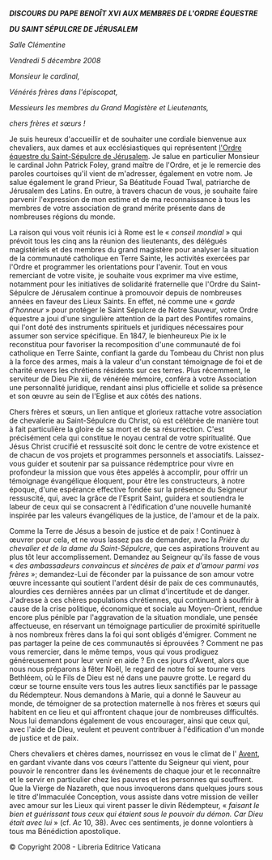 ***DISCOURS DU PAPE BENOÎT XVI*** ***AUX MEMBRES DE L'ORDRE ÉQUESTRE***

***DU SAINT SÉPULCRE DE JÉRUSALEM***

*Salle Clémentine*

*Vendredi 5 décembre 2008*

*Monsieur le cardinal,*

*Vénérés frères dans l'épiscopat,*

*Messieurs les membres du Grand Magistère et Lieutenants,*

*chers frères et sœurs !*

Je suis heureux d'accueillir et de souhaiter une cordiale bienvenue aux chevaliers, aux dames et aux ecclésiastiques qui représentent [l'Ordre équestre du Saint-Sépulcre de Jérusalem](http://www.vatican.va/roman_curia/institutions_connected/oessh/index.htm). Je salue en particulier Monsieur le cardinal John Patrick Foley, grand maître de l'Ordre, et je le remercie des paroles courtoises qu'il vient de m'adresser, également en votre nom. Je salue également le grand Prieur, Sa Béatitude Fouad Twal, patriarche de Jérusalem des Latins. En outre, à travers chacun de vous, je souhaite faire parvenir l'expression de mon estime et de ma reconnaissance à tous les membres de votre association de grand mérite présente dans de nombreuses régions du monde.

La raison qui vous voit réunis ici à Rome est le « *conseil mondial* » qui prévoit tous les cinq ans la réunion des lieutenants, des délégués magistériels et des membres du grand magistère pour analyser la situation de la communauté catholique en Terre Sainte, les activités exercées par l'Ordre et programmer les orientations pour l'avenir. Tout en vous remerciant de votre visite, je souhaite vous exprimer ma vive estime, notamment pour les initiatives de solidarité fraternelle que l'Ordre du Saint-Sépulcre de Jérusalem continue à promouvoir depuis de nombreuses années en faveur des Lieux Saints. En effet, né comme une « *garde d'honneur* » pour protéger le Saint Sépulcre de Notre Sauveur, votre Ordre équestre a joui d'une singulière attention de la part des Pontifes romains, qui l'ont doté des instruments spirituels et juridiques nécessaires pour assumer son service spécifique. En 1847, le bienheureux Pie ix le reconstitua pour favoriser la recomposition d'une communauté de foi catholique en Terre Sainte, confiant la garde du Tombeau du Christ non plus à la force des armes, mais à la valeur d'un constant témoignage de foi et de charité envers les chrétiens résidents sur ces terres. Plus récemment, le serviteur de Dieu Pie xii, de vénérée mémoire, conféra à votre Association une personnalité juridique, rendant ainsi plus officielle et solide sa présence et son œuvre au sein de l'Eglise et aux côtés des nations.

Chers frères et sœurs, un lien antique et glorieux rattache votre association de chevalerie au Saint-Sépulcre du Christ, où est célébrée de manière tout à fait particulière la gloire de sa mort et de sa résurrection. C'est précisément cela qui constitue le noyau central de votre spiritualité. Que Jésus Christ crucifié et ressuscité soit donc le centre de votre existence et de chacun de vos projets et programmes personnels et associatifs. Laissez-vous guider et soutenir par sa puissance rédemptrice pour vivre en profondeur la mission que vous êtes appelés à accomplir, pour offrir un témoignage évangélique éloquent, pour être les constructeurs, à notre époque, d'une espérance effective fondée sur la présence du Seigneur ressuscité, qui, avec la grâce de l'Esprit Saint, guidera et soutiendra le labeur de ceux qui se consacrent à l'édification d'une nouvelle humanité inspirée par les valeurs évangéliques de la justice, de l'amour et de la paix.

Comme la Terre de Jésus a besoin de justice et de paix ! Continuez à œuvrer pour cela, et ne vous lassez pas de demander, avec la *Prière du chevalier et de la dame du Saint-Sépulcre*, que ces aspirations trouvent au plus tôt leur accomplissement. Demandez au Seigneur qu'ils fasse de vous « *des ambassadeurs convaincus et sincères de paix et d'amour parmi vos frères* »; demandez-Lui de féconder par la puissance de son amour votre œuvre incessante qui soutient l'ardent désir de paix de ces communautés, alourdies ces dernières années par un climat d'incertitude et de danger. J'adresse à ces chères populations chrétiennes, qui continuent à souffrir à cause de la crise politique, économique et sociale au Moyen-Orient, rendue encore plus pénible par l'aggravation de la situation mondiale, une pensée affectueuse, en réservant un témoignage particulier de proximité spirituelle à nos nombreux frères dans la foi qui sont obligés d'émigrer. Comment ne pas partager la peine de ces communautés si éprouvées ? Comment ne pas vous remercier, dans le même temps, vous qui vous prodiguez généreusement pour leur venir en aide ? En ces jours d'Avent, alors que nous nous préparons à fêter Noël, le regard de notre foi se tourne vers Bethléem, où le Fils de Dieu est né dans une pauvre grotte. Le regard du cœur se tourne ensuite vers tous les autres lieux sanctifiés par le passage du Rédempteur. Nous demandons à Marie, qui a donné le Sauveur au monde, de témoigner de sa protection maternelle à nos frères et sœurs qui habitent en ce lieu et qui affrontent chaque jour de nombreuses difficultés. Nous lui demandons également de vous encourager, ainsi que ceux qui, avec l'aide de Dieu, veulent et peuvent contribuer à l'édification d'un monde de justice et de paix.

Chers chevaliers et chères dames, nourrissez en vous le climat de l' [Avent](http://www.vatican.va/liturgical_year/advent/2008/avvento_2008_fr.html), en gardant vivante dans vos cœurs l'attente du Seigneur qui vient, pour pouvoir le rencontrer dans les événements de chaque jour et le reconnaître et le servir en particulier chez les pauvres et les personnes qui souffrent. Que la Vierge de Nazareth, que nous invoquerons dans quelques jours sous le titre d'Immaculée Conception, vous assiste dans votre mission de veiller avec amour sur les Lieux qui virent passer le divin Rédempteur, « *faisant le bien et guérissant tous ceux qui étaient sous le pouvoir du démon. Car Dieu était avec lui* » (cf. *Ac* 10, 38). Avec ces sentiments, je donne volontiers à tous ma Bénédiction apostolique.

© Copyright 2008 - Libreria Editrice Vaticana